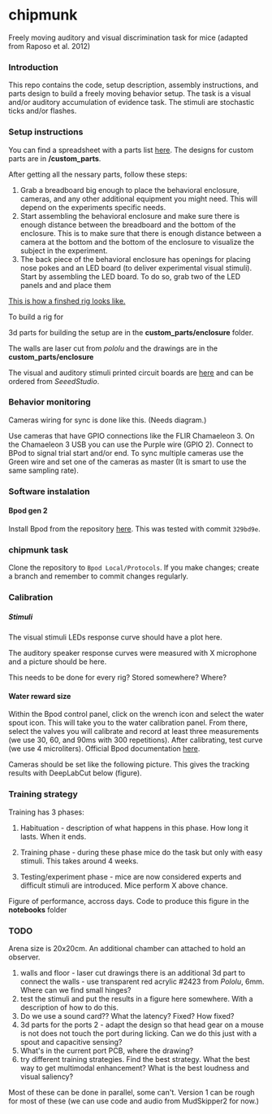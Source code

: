 # chipmunk

Freely moving auditory and visual discrimination task for mice (adapted from Raposo et al. 2012)

### Introduction

This repo contains the code, setup description, assembly instructions, and parts design to build a freely moving behavior setup. The task is a visual and/or auditory accumulation of evidence task. The stimuli are stochastic ticks and/or flashes. 

### Setup instructions

You can find a spreadsheet with a parts list [here](hardware_setup/parts_list.xlsx). The designs for custom parts are in **/custom_parts**. 

After getting all the nessary parts, follow these steps:

1. Grab a breadboard big enough to place the behavioral enclosure, cameras, and any other additional equipment you might need. This will depend on the experiments specific needs.
2. Start assembling the behavioral enclosure and make sure there is enough distance between the breadboard and the bottom of the enclosure. This is to make sure that there is enough distance between a camera at the bottom and the bottom of the enclosure to visualize the subject in the experiment.
3. The back piece of the behavioral enclosure has openings for placing nose pokes and an LED board (to deliver experimental visual stimuli). Start by assembling the LED board. To do so, grab two of the LED panels and and place them
	
[This is how a finshed rig looks like.](images/rig.jpg)
	
To build a rig for
	
3d parts for building the setup are in the **custom_parts/enclosure** folder.
	
The walls are laser cut from *pololu* and the drawings are in the **custom_parts/enclosure**
	
The visual and auditory stimuli printed circuit boards are [here](https://github.com/churchlandlab/SpatialSparrow/tree/dev-couto/pcb/led_panel_split) and can be ordered from *SeeedStudio*.

### Behavior monitoring

Cameras wiring for sync is done like this. (Needs diagram.)

Use cameras that have GPIO connections like the FLIR Chamaeleon 3. 
On the Chamaeleon 3 USB you can use the Purple wire (GPIO 2). Connect to BPod to signal trial start and/or end.  To sync multiple cameras use the Green wire and set one of the cameras as master (It is smart to use the same sampling rate). 
	
### Software instalation

#### Bpod gen 2

Install Bpod from the repository [here](https://github.com/sanworks/Bpod_Gen2). This was tested with commit `329bd9e`.

### chipmunk task
Clone the repository to `Bpod Local/Protocols`. If you make changes; create a branch and remember to commit changes regularly.

### Calibration 

##### Stimuli

The visual stimuli LEDs response curve should have a plot here.

The auditory speaker response curves were measured with X microphone and a picture should be here.

This needs to be done for every rig? Stored somewhere? Where?

#### Water reward size

Within the Bpod control panel, click on the wrench icon and select the water spout icon. This will take you to the water calibration panel. From there, select the valves you will calibrate and record at least three measurements (we use 30, 60, and 90ms with 300 repetitions). After calibrating, test curve (we use 4 microliters). Official Bpod documentation [here]([url](https://sites.google.com/site/bpoddocumentation/user-guide/general-concepts/liquid-calibration?pli=1)).




Cameras should be set like the following picture. This gives the tracking results with DeepLabCut below (figure).

### Training strategy

Training has 3 phases:

1. Habituation - description of what happens in this phase. How long it lasts. When it ends.

2. Training phase - during these phase mice do the task but only with easy stimuli. This takes around 4 weeks.

3. Testing/experiment phase - mice are now considered experts and difficult stimuli are introduced. Mice perform X above chance.
	
Figure of performance, accross days. Code to produce this figure in the **notebooks** folder
	

### TODO

Arena size is 20x20cm. An additional chamber can attached to hold an observer.
 
1. walls and floor - laser cut drawings there is an additional 3d part to connect the walls - use transparent red acrylic #2423 from *Pololu*, 6mm. Where can we find small hinges?
2. test the stimuli and put the results in a figure here somewhere. With a description of how to do this.
3. Do we use a sound card?? What the latency? Fixed? How fixed?
4. 3d parts for the ports 2 - adapt the design so that head gear on a mouse is not does not touch the port during licking. Can we do this just with a spout and capacitive sensing?
5. What's in the current port PCB, where the drawing?
6. try different training strategies. Find the best strategy. What the best way to get multimodal enhancement? What is the best loudness and visual saliency? 

Most of these can be done in parallel, some can't. Version 1 can be rough for most of these (we can use code and audio from MudSkipper2 for now.) 


